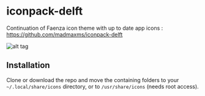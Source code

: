 # iconpack-delft
Continuation of Faenza icon theme with up to date app icons : https://github.com/madmaxms/iconpack-delft

![alt tag](https://github.com/madmaxms/iconpack-delft/blob/master/logo.jpg)

## Installation
Clone or download the repo and move the containing folders to your `~/.local/share/icons` directory, or to `/usr/share/icons` (needs root access).
